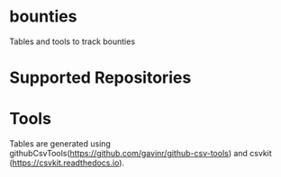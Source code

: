 # bounties
Tables and tools to track bounties

# Supported Repositories



# Tools

Tables are generated using githubCsvTools(https://github.com/gavinr/github-csv-tools) and csvkit (https://csvkit.readthedocs.io). 
